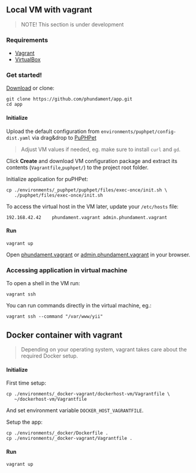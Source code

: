 Local VM with vagrant
---------------------

> NOTE! This section is under development

### Requirements

- [Vagrant](https://www.vagrantup.com)
- [VirtualBox](https://www.virtualbox.org)

### Get started! 

[Download](https://github.com/phundament/app/tags) or clone:

    git clone https://github.com/phundament/app.git
    cd app

#### Initialize

Upload the default configuration from `environments/puphpet/config-dist.yaml` via drag&drop to [PuPHPet](https://puphpet.com/)

> Adjust VM values if needed, eg. make sure to install `curl` and `gd`.

Click **Create** and download VM configuration package and extract its contents (`Vagrantfile`,`puphpet/`) to the project root folder.

Initialize application for puPHPet:

    cp ./environments/_puphpet/puphpet/files/exec-once/init.sh \
       ./puphpet/files/exec-once/init.sh

To access the virtual host in the VM later, update your `/etc/hosts` file:

    192.168.42.42    phundament.vagrant admin.phundament.vagrant

#### Run

    vagrant up

Open [phundament.vagrant](http://phundament.vagrant) or [admin.phundament.vagrant](http://admin.phundament.vagrant) in your browser.


### Accessing application in virtual machine

To open a shell in the VM run:

```
vagrant ssh
```

You can run commands directly in the virtual machine, eg.:

```
vagrant ssh --command "/var/www/yii"
```


Docker container with vagrant
-----------------------------

> Depending on your operating system, vagrant takes care about the required Docker setup.

#### Initialize

First time setup:

    cp ./environments/_docker-vagrant/dockerhost-vm/Vagrantfile \
       ~/dockerhost-vm/Vagrantfile

And set environment variable `DOCKER_HOST_VAGRANTFILE`.

Setup the app:

    cp ./environments/_docker/Dockerfile .
    cp ./environments/_docker-vagrant/Vagrantfile .

#### Run

    vagrant up
